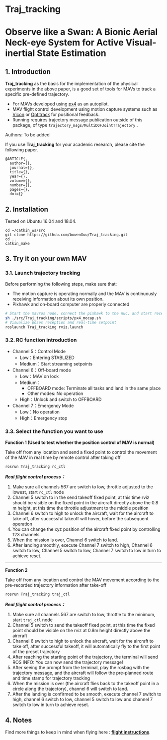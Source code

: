 # Traj_tracking

# Observe like a Swan: A Bionic Aerial Neck-eye System for Active Visual-inertial State Estimation

## 1. Introduction
**Traj_tracking** as the basis for the implementation of the physical experiments in the above paper, is a good set of tools for MAVs to track a specific pre-defined trajectory.
- For MAVs developed using [px4](https://docs.px4.io/main/en/) as an autopilot.
- MAV flight control development using motion capture systems such as [Vicon](https://www.vicon.com/software/tracker/) or [Optitrack](https://optitrack.com/software/motive/) for positional feedback.
- Running requires trajectory message publication outside of this package, of type `trajectory_msgs/MultiDOFJointTrajectory`
.

Authors: To be added

If you use **Traj_tracking** for your academic research, please cite the following paper.
```
@ARTICLE{,  
  author={},  
  journal={},  
  title={},   
  year={},  
  volume={},  
  number={},  
  pages={},  
  doi={}
```



## 2. Installation
Tested on Ubuntu 16.04 and 18.04.

```
cd ~/catkin_ws/src
git clone https://github.com/bowenXuu/Traj_tracking.git
cd ..
catkin_make
```

## 3. Try it on your own MAV

### 3.1. Launch trajectory tracking
Before performing the following steps, make sure that:
- The motion capture is operating normally and the MAV is continuously receiving information about its own position.
- Pixhawk and on-board computer are properly connected
```bash
# Start the mavros node, connect the pixhawk to the nuc, and start receiving motion capture poses.
sh ./src/Traj_tracking/scripts/px4_mocap.sh
# Visualize poses reception and real-time setpoint
roslaunch Traj_tracking rviz.launch
```

### 3.2. RC function introduction

- Channel 5：Control Mode
  - Low：Entering STABLIZED
  - Medium：Start streaming setpoints
- Channel 6：Off-board mode
  - Low：MAV on lock
  - Medium：
    - OFFBOARD mode: Terminate all tasks and land in the same place
    - Other modes: No operation
  - High：Unlock and switch to OFFBOARD
- Channel 7：Emergency Mode
  - Low：No operation
  - High：Emergency stop

### 3.3. Select the function you want to use
**Function 1 (Used to test whether the position control of MAV is normal)**

Take off from any location and send a fixed point to control the movement of the MAV in real time by remote control after taking off
```bash
rosrun Traj_tracking rc_ctl
```
***Real flight control process：***
1. Make sure all channels 567 are switch to low, throttle adjusted to the lowest, start `rc_ctl` node
2. Channel 5 switch to in the send takeoff fixed point, at this time rviz should be visible on the fixed point in the aircraft directly above the 0.8 m height, at this time the throttle adjustment to the middle position
3. Channel 6 switch to high to unlock the aircraft, wait for the aircraft to take off, after successful takeoff will hover, before the subsequent operation
4. You can change the xyz position of the aircraft fixed point by controlling 123 channels
5. When the mission is over, Channel 6 switch to land.
6. After landing smoothly, execute Channel 7 switch to high, Channel 6 switch to low, Channel 5 switch to low, Channel 7 switch to low in turn to achieve reset.
---
**Function 2**

Take off from any location and control the MAV movement according to the pre-recorded trajectory information after take-off
```bash
rosrun Traj_tracking traj_ctl
```
***Real flight control process：***
1. Make sure all channels 567 are switch to low, throttle to the minimum, start `traj_ctl` node
2. Channel 5 switch to send the takeoff fixed point, at this time the fixed point should be visible on the rviz at 0.8m height directly above the aircraft
3. Channel 6 switch to high to unlock the aircraft, wait for the aircraft to take off, after successful takeoff, it will automatically fly to the first point of the preset trajectory
4. After reaching the starting point of the trajectory, the terminal will send ROS INFO: You can now send the trajectory message!
5. After seeing the prompt from the terminal, play the rosbag with the trajectory message, and the aircraft will follow the pre-planned route and time stamp for trajectory tracking
6. When the mission is over (the aircraft flies back to the takeoff point in a circle along the trajectory), channel 6 will switch to land.
7. After the landing is confirmed to be smooth, execute channel 7 switch to high, channel 6 switch to low, channel 5 switch to low and channel 7 switch to low in turn to achieve reset.

## 4. Notes
Find more things to keep in mind when flying here : **[flight instructions](./doc/NOTE.md)**.